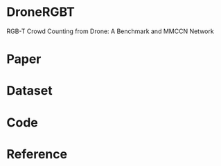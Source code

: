 # DroneRGBT
RGB-T Crowd Counting from Drone: A Benchmark and MMCCN Network

# Paper





# Dataset






# Code




# Reference

